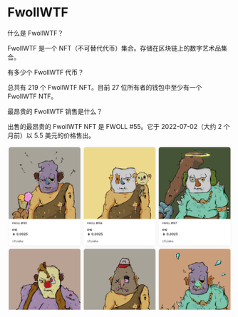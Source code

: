 # FwollWTF

什么是 FwollWTF？

FwollWTF 是一个 NFT（不可替代代币）集合。存储在区块链上的数字艺术品集合。

有多少个 FwollWTF 代币？

总共有 219 个 FwollWTF NFT。目前 27 位所有者的钱包中至少有一个 FwollWTF NTF。

最昂贵的 FwollWTF 销售是什么？

出售的最昂贵的 FwollWTF NFT 是 FWOLL #55。它于 2022-07-02（大约 2 个月前）以 5.5 美元的价格售出。

![nft](1661750307134.png)
